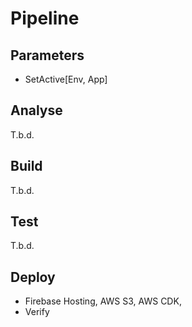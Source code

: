 # Pipeline

## Parameters

- SetActive[Env, App]

## Analyse

T.b.d.

## Build

T.b.d.

## Test

T.b.d.

## Deploy

- Firebase Hosting, AWS S3, AWS CDK, 
- Verify
